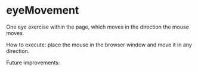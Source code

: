 # eyeMovement
One eye exercise within the page, which moves in the direction the mouse moves.

How to execute: place the mouse in the browser window and move it in any direction.

Future improvements:
